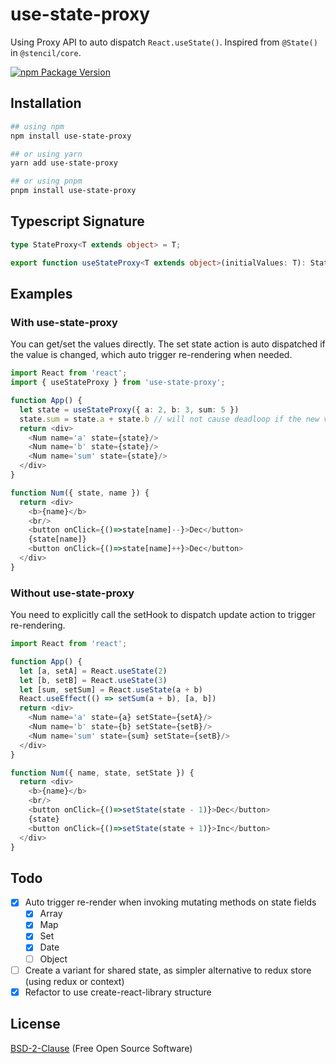 # use-state-proxy

Using Proxy API to auto dispatch `React.useState()`.
Inspired from `@State()` in `@stencil/core`.

[![npm Package Version](https://img.shields.io/npm/v/use-state-proxy?maxAge=3600)](https://www.npmjs.com/package/use-state-proxy)

## Installation

```bash
## using npm
npm install use-state-proxy

## or using yarn
yarn add use-state-proxy

## or using pnpm
pnpm install use-state-proxy
```

## Typescript Signature
```typescript
type StateProxy<T extends object> = T;

export function useStateProxy<T extends object>(initialValues: T): StateProxy<T>;
```

## Examples

### With use-state-proxy
You can get/set the values directly.
The set state action is auto dispatched if the value is changed, which auto trigger re-rendering when needed.
```typescript jsx
import React from 'react';
import { useStateProxy } from 'use-state-proxy';

function App() {
  let state = useStateProxy({ a: 2, b: 3, sum: 5 })
  state.sum = state.a + state.b // will not cause deadloop if the new values === existing value
  return <div>
    <Num name='a' state={state}/>
    <Num name='b' state={state}/>
    <Num name='sum' state={state}/>
  </div>
}

function Num({ state, name }) {
  return <div>
    <b>{name}</b>
    <br/>
    <button onClick={()=>state[name]--}>Dec</button>
    {state[name]}
    <button onClick={()=>state[name]++}>Dec</button>
  </div>
}
```

### Without use-state-proxy
You need to explicitly call the setHook to dispatch update action to trigger re-rendering.
```typescript jsx
import React from 'react';

function App() {
  let [a, setA] = React.useState(2)
  let [b, setB] = React.useState(3)
  let [sum, setSum] = React.useState(a + b)
  React.useEffect(() => setSum(a + b), [a, b])
  return <div>
    <Num name='a' state={a} setState={setA}/>
    <Num name='b' state={b} setState={setB}/>
    <Num name='sum' state={sum} setState={setB}/>
  </div>
}

function Num({ name, state, setState }) {
  return <div>
    <b>{name}</b>
    <br/>
    <button onClick={()=>setState(state - 1)}>Dec</button>
    {state}
    <button onClick={()=>setState(state + 1)}>Inc</button>
  </div>
}
```

## Todo
- [x] Auto trigger re-render when invoking mutating methods on state fields
  - [x] Array
  - [x] Map
  - [x] Set
  - [x] Date
  - [ ] Object
- [ ] Create a variant for shared state, as simpler alternative to redux store (using redux or context)
- [x] Refactor to use create-react-library structure

## License
[BSD-2-Clause](./LICENSE) (Free Open Source Software)
